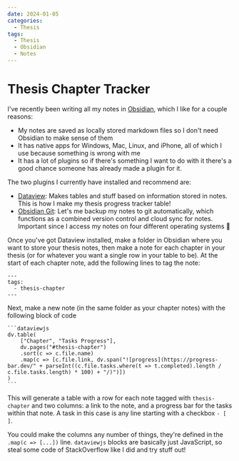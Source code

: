 ```yaml
---
date: 2024-01-05 
categories:
  - Thesis
tags:
  - Thesis
  - Obsidian
  - Notes
---
```


# Thesis Chapter Tracker

I've recently been writing all my notes in [Obsidian](https://obsidian.md/), which I like for a couple reasons:

<!-- more -->

- My notes are saved as locally stored markdown files so I don't need Obsidian to make sense of them
- It has native apps for Windows, Mac, Linux, and iPhone, all of which I use because something is wrong with me
- It has a lot of plugins so if there's something I want to do with it there's a good chance someone has already made a plugin for it.

The two plugins I currently have installed and recommend are:

- [Dataview](https://github.com/blacksmithgu/obsidian-dataview): Makes tables and stuff based on information stored in notes. This is how I make my thesis progress tracker table!
- [Obsidian Git](https://github.com/denolehov/obsidian-git): Let's me backup my notes to git automatically, which functions as a combined version control and cloud sync for notes. Important since I access my notes on four different operating systems 🤪

Once you've got Dataview installed, make a folder in Obsidian where you want to store your thesis notes, then make a note for each chapter in your thesis (or for whatever you want a single row in your table to be).
At the start of each chapter note, add the following lines to tag the note:
```
---
tags:
  - thesis-chapter
---
```
Next, make a new note (in the same folder as your chapter notes) with the following block of code
````
```dataviewjs
dv.table(
	["Chapter", "Tasks Progress"], 
	dv.pages("#thesis-chapter")
	.sort(c => c.file.name)
	.map(c => [c.file.link, dv.span("![progress](https://progress-bar.dev/" + parseInt((c.file.tasks.where(t => t.completed).length / c.file.tasks.length) * 100) + "/)")])
)
```
````
This will generate a table with a row for each note tagged with `thesis-chapter` and two columns: a link to the note, and a progress bar for the tasks within that note.
A task in this case is any line starting with a checkbox `- [ ]`.

You could make the columns any number of things, they're defined in the `.map(c => [...])` line. `dataviewjs` blocks are basically just JavaScript, so steal some code of StackOverflow like I did and try stuff out! 